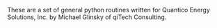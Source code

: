 These are a set of general python routines written for Quantico Energy Solutions, Inc. by
Michael Glinsky of qiTech Consulting.


